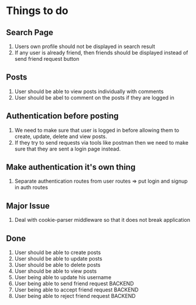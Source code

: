 # Things to do

## Search Page

1. Users own profile should not be displayed in search result
2. If any user is already friend, then friends should be displayed instead of send friend request button

## Posts

1. User should be able to view posts individually with comments
2. User should be abel to comment on the posts if they are logged in

## Authentication before posting

1. We need to make sure that user is logged in before allowing them to create, update, delete and view posts. 
2. If they try to send requests via tools like postman then we need to make sure that they are sent a login page instead.

## Make authentication it's own thing

1. Separate authentication routes from user routes => put login and signup in auth routes

## Major Issue

1. Deal with cookie-parser middleware so that it does not break application

## Done

1. User should be able to create posts
2. User should be able to update posts
3. User should be able to delete posts
4. User should be able to view posts
5. User being able to update his username
6. User being able to send friend request BACKEND
7. User being able to accept friend request BACKEND
8. User being able to reject friend request BACKEND
